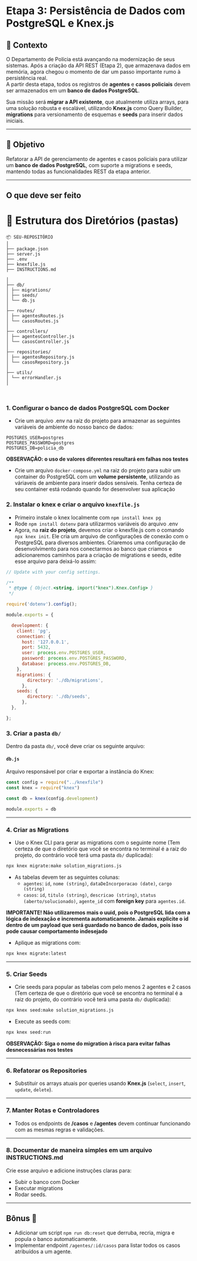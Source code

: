                    
# Etapa 3: Persistência de Dados com PostgreSQL e Knex.js 

## 🧩 Contexto

O Departamento de Polícia está avançando na modernização de seus sistemas. Após a criação da API REST (Etapa 2), que armazenava dados em memória, agora chegou o momento de dar um passo importante rumo à persistência real.  
A partir desta etapa, todos os registros de **agentes** e **casos policiais** devem ser armazenados em um **banco de dados PostgreSQL**.

Sua missão será **migrar a API existente**, que atualmente utiliza arrays, para uma solução robusta e escalável, utilizando **Knex.js** como Query Builder, **migrations** para versionamento de esquemas e **seeds** para inserir dados iniciais.

---

## 🎯 Objetivo

Refatorar a API de gerenciamento de agentes e casos policiais para utilizar um **banco de dados PostgreSQL**, com suporte a migrations e seeds, mantendo todas as funcionalidades REST da etapa anterior.

---

## **O que deve ser feito**
# 📁  Estrutura dos Diretórios (pastas) 
```
📦 SEU-REPOSITÓRIO
│
├── package.json
├── server.js
├── .env
├── knexfile.js
├── INSTRUCTIONS.md

│
├── db/
│ ├── migrations/
│ ├── seeds/
│ └── db.js
│
├── routes/
│ ├── agentesRoutes.js
│ └── casosRoutes.js
│
├── controllers/
│ ├── agentesController.js
│ └── casosController.js
│
├── repositories/
│ ├── agentesRepository.js
│ └── casosRepository.js
│
├── utils/
│ └── errorHandler.js
│

  
```

### 1. Configurar o banco de dados PostgreSQL com Docker
- Crie um arquivo .env na raíz do projeto para armazenar as seguintes variáveis de ambiente do nosso banco de dados:

```
POSTGRES_USER=postgres
POSTGRES_PASSWORD=postgres
POSTGRES_DB=policia_db
```
**OBSERVAÇÃO: o uso de valores diferentes resultará em falhas nos testes**

- Crie um arquivo `docker-compose.yml` na raiz do projeto para subir um container do PostgreSQL com um **volume persistente**, utilizando as váriaveis de ambiente para inserir dados sensíveis. Tenha certeza de seu container está rodando quando for desenvolver sua aplicação
  
### 2. Instalar o knex e criar o arquivo **`knexfile.js`**
- Primeiro instale o knex localmente com `npm install knex pg`
- Rode `npm install dotenv` para utilizarmos variáveis do arquivo .env
- Agora, na **raiz do projeto**, devemos criar o knexfile.js com o comando `npx knex init`. Ele cria um arquivo de configurações de conexão com o PostgreSQL para diversos ambientes. Criaremos uma configuração de desenvolvimento para nos conectarmos ao banco que criamos e adicionaremos caminhos para a criação de migrations e seeds, edite esse arquivo para deixá-lo assim:

```js
// Update with your config settings.

/**
 * @type { Object.<string, import("knex").Knex.Config> }
 */

require('dotenv').config();

module.exports = {

  development: {
    client: 'pg',
    connection: {
      host: '127.0.0.1',
      port: 5432,
      user: process.env.POSTGRES_USER,
      password: process.env.POSTGRES_PASSWORD,
      database: process.env.POSTGRES_DB,
    },
    migrations: {
        directory: './db/migrations',
      },
    seeds: {
        directory: './db/seeds',
      },
  },

};

```

### 3. Criar a pasta `db/`
Dentro da pasta `db/`, você deve criar os seguinte arquivo:

#### **`db.js`**
Arquivo responsável por criar e exportar a instância do Knex:

```js
const config = require("../knexfile")
const knex = require("knex")

const db = knex(config.development)

module.exports = db
```

---

### 4. Criar as Migrations
- Use o Knex CLI para gerar as migrations com o seguinte nome (Tem certeza de que o diretório que você se encontra no terminal é a raiz do projeto, do contrário você terá uma pasta `db/` duplicada):

```bash
npx knex migrate:make solution_migrations.js

```

- As tabelas devem ter as seguintes colunas:
  - `agentes`: `id`, `nome (string)`, `dataDeIncorporacao (date)`, `cargo (string)`
  - `casos`: `id`, `titulo (string)`, `descricao (string)`, `status (aberto/solucionado)`, `agente_id` com **foreign key** para `agentes.id`.

**IMPORTANTE! Não utilizaremos mais o uuid, pois o PostgreSQL lida com a lógica de indexação e incrementa automaticamente. Jamais explicite o id dentro de um payload que será guardado no banco de dados, pois isso pode causar comportamento indesejado**
- Aplique as migrations com:
```bash
npx knex migrate:latest
```
---

### 5. Criar Seeds
- Crie seeds para popular as tabelas com pelo menos 2 agentes e 2 casos (Tem certeza de que o diretório que você se encontra no terminal é a raiz do projeto, do contrário você terá uma pasta `db/` duplicada):

```bash
npx knex seed:make solution_migrations.js

```
- Execute as seeds com:
```bash
npx knex seed:run
```

**OBSERVAÇÃO: Siga o nome do migration à risca para evitar falhas desnecessárias nos testes**

---

### 6. Refatorar os Repositories
- Substituir os arrays atuais por queries usando **Knex.js** (`select`, `insert`, `update`, `delete`).

---

### 7. Manter Rotas e Controladores
- Todos os endpoints de **/casos** e **/agentes** devem continuar funcionando com as mesmas regras e validações.

---

### 8. Documentar de maneira simples em um arquivo INSTRUCTIONS.md
Crie esse arquivo e adicione instruções claras para:
- Subir o banco com Docker
- Executar migrations
- Rodar seeds.


---

## **Bônus 🌟**
- Adicionar um script `npm run db:reset` que derruba, recria, migra e popula o banco automaticamente.
- Implementar endpoint `/agentes/:id/casos` para listar todos os casos atribuídos a um agente.
